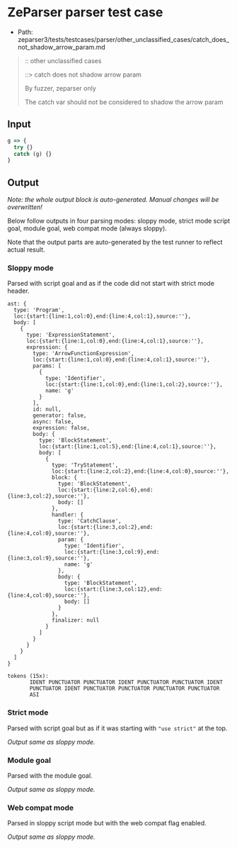 # ZeParser parser test case

- Path: zeparser3/tests/testcases/parser/other_unclassified_cases/catch_does_not_shadow_arrow_param.md

> :: other unclassified cases
>
> ::> catch does not shadow arrow param
>
> By fuzzer, zeparser only
>
> The catch var should not be considered to shadow the arrow param

## Input

`````js
g => {
  try {} 
  catch (g) {} 
}
`````

## Output

_Note: the whole output block is auto-generated. Manual changes will be overwritten!_

Below follow outputs in four parsing modes: sloppy mode, strict mode script goal, module goal, web compat mode (always sloppy).

Note that the output parts are auto-generated by the test runner to reflect actual result.

### Sloppy mode

Parsed with script goal and as if the code did not start with strict mode header.

`````
ast: {
  type: 'Program',
  loc:{start:{line:1,col:0},end:{line:4,col:1},source:''},
  body: [
    {
      type: 'ExpressionStatement',
      loc:{start:{line:1,col:0},end:{line:4,col:1},source:''},
      expression: {
        type: 'ArrowFunctionExpression',
        loc:{start:{line:1,col:0},end:{line:4,col:1},source:''},
        params: [
          {
            type: 'Identifier',
            loc:{start:{line:1,col:0},end:{line:1,col:2},source:''},
            name: 'g'
          }
        ],
        id: null,
        generator: false,
        async: false,
        expression: false,
        body: {
          type: 'BlockStatement',
          loc:{start:{line:1,col:5},end:{line:4,col:1},source:''},
          body: [
            {
              type: 'TryStatement',
              loc:{start:{line:2,col:2},end:{line:4,col:0},source:''},
              block: {
                type: 'BlockStatement',
                loc:{start:{line:2,col:6},end:{line:3,col:2},source:''},
                body: []
              },
              handler: {
                type: 'CatchClause',
                loc:{start:{line:3,col:2},end:{line:4,col:0},source:''},
                param: {
                  type: 'Identifier',
                  loc:{start:{line:3,col:9},end:{line:3,col:9},source:''},
                  name: 'g'
                },
                body: {
                  type: 'BlockStatement',
                  loc:{start:{line:3,col:12},end:{line:4,col:0},source:''},
                  body: []
                }
              },
              finalizer: null
            }
          ]
        }
      }
    }
  ]
}

tokens (15x):
       IDENT PUNCTUATOR PUNCTUATOR IDENT PUNCTUATOR PUNCTUATOR IDENT
       PUNCTUATOR IDENT PUNCTUATOR PUNCTUATOR PUNCTUATOR PUNCTUATOR
       ASI
`````

### Strict mode

Parsed with script goal but as if it was starting with `"use strict"` at the top.

_Output same as sloppy mode._

### Module goal

Parsed with the module goal.

_Output same as sloppy mode._

### Web compat mode

Parsed in sloppy script mode but with the web compat flag enabled.

_Output same as sloppy mode._
